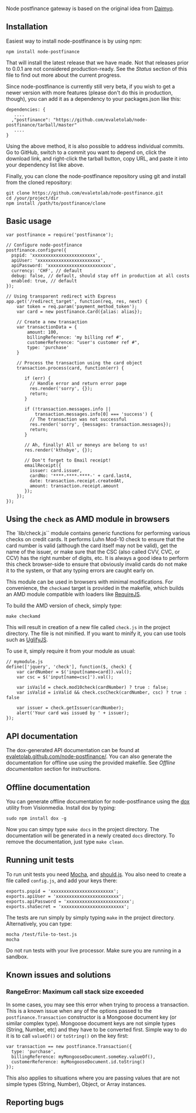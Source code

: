Node postfinance gateway is based on the original idea from [Daimyo](https://github.com/HerdHound/Daimyo).


## Installation

Easiest way to install node-postfinance is by using npm:

    npm install node-postfinance

That will install the latest release that we have made. Not that releases prior
to 0.0.1 are not considered production-ready. See the _Status_ section of this 
file to find out more about the current progress.

Since node-postfinance is currently still very beta, if you wish to get a newer version
with more features (please don't do this in production, though), you can add it
as a dependency to your packages.json like this:

    dependencies: {
       ....
      ,"postfinance": "https://github.com/evaletolab/node-postfinance/tarball/master"
       ....
    }

Using the above method, it is also possible to address individual commits. Go
to GitHub, switch to a commit you want to depend on, click the download link,
and right-click the tarball button, copy URL, and paste it into your dependency
list like above.

Finally, you can clone the node-postfinance repository using git and install from the
cloned repository:
    
    git clone https://github.com/evaletolab/node-postfinance.git
    cd /your/project/dir
    npm install /path/to/postfinance/clone

## Basic usage

    var postfinance = require('postfinance');

    // Configure node-postfinance
    postfinance.configure({
      pspid: 'xxxxxxxxxxxxxxxxxxxxxxxx',
      apiUser: 'xxxxxxxxxxxxxxxxxxxxxxxx',
      apiPassword: 'xxxxxxxxxxxxxxxxxxxxxxxx',
      currency: 'CHF', // default
      debug: false, // default, should stay off in production at all costs
      enabled: true, // default
    });

    // Using transparent redirect with Express
    app.get('/redirect_target', function(req, res, next) {
        var token = req.param('payment_method_token');
        var card = new postfinance.Card({alias: alias});

        // Create a new transaction
        var transactionData = {
            amount: 100,
            billingReference: 'my billing ref #',
            customerReference: "user's customer ref #",
            type: 'purchase'
        }

        // Process the transaction using the card object
        transaction.process(card, function(err) {

           if (err) {
             // Handle error and return error page
             res.render('sorry', {});
             return;
           }

           if (!transaction.messages.info || 
               transaction.messages.info[0] === 'success') {
             // The transaction was not successful
             res.render('sorry', {messages: transaction.messages});
             return;
           }

           // Ah, finally! All ur moneys are belong to us!
           res.render('kthxbye', {});

           // Don't forget to Email receipt!
           emailReceipt({
             issuer: card.issuer,
             cardNo: '****-****-****-' + card.last4, 
             date: transaction.receipt.createdAt,
             amount: transaction.receipt.amount
           });
        });
    });

## Using the ``check`` as AMD module in browsers

The `lib/check.js`` module contains generic functions for performing various
checks on credit cards. It performs Luhn Mod-10 check to ensure that the card
number is valid (although the card itself may not be valid), get the name of
the issuer, or make sure that the CSC (also called CVV, CVC, or CCV) has the
right number of digits, etc. It is always a good idea to perform this check
browser-side to ensure that obviously invalid cards do not make it to the
system, or that any typing errors are caught early on.

This module can be used in browsers with minimal modifications. For
convenience, the ``checkamd`` target is provided in the makefile, which builds
an AMD module compatible with loaders like [RequireJS](http://requirejs.org/).

To build the AMD version of check, simply type:

    make checkamd

This will result in creation of a new file called ``check.js`` in the project
directory. The file is not minified. If you want to minify it, you can use
tools such as [UglifyJS](https://github.com/mishoo/UglifyJS).

To use it, simply require it from your module as usual:

    // mymodule.js
    define(['jquery', 'check'], function($, check) {
        var cardNumber = $('input[name=card]).val();
        var csc = $('input[name=csc]').val();
        
        var isVaild = check.mod10check(cardNumber) ? true : false;
        var isValid = isValid && check.cscCheck(cardNumber, csc) ? true : false
        
        var issuer = check.getIssuer(cardNumber);
        alert('Your card was issued by ' + issuer);
    });


## API documentation

The dox-generated API documentation can be found at
[evaletolab.github.com/node-postfinance/](http://evaletolab.github.com/node-postfinance/). You can
also generate the documentation for offline use using the provided makefile.
See _Offline documentaiton_ section for instructions.

## Offline documentation

You can generate offline documentation for node-postfinance using the
[dox](https://github.com/visionmedia/dox/) utility from Visionmedia. Install
dox by typing:

    sudo npm install dox -g

Now you can simpy type ``make docs`` in the project directory. The
documentation will be generated in a newly created ``docs`` directory. To
remove the documentation, just type ``make clean``.

## Running unit tests

To run unit tests you need [Mocha](https://github.com/visionmedia/mocha),
and [should.js](https://github.com/visionmedia/should.js). You also need to
create a file called `config.js`, and add your keys there:

    exports.pspid = 'xxxxxxxxxxxxxxxxxxxxxxxx';
    exports.apiUser = 'xxxxxxxxxxxxxxxxxxxxxxxx';
    exports.apiPassword = 'xxxxxxxxxxxxxxxxxxxxxxxx';
    exports.shaSecret = 'xxxxxxxxxxxxxxxxxxxxxxxx';

The tests are run simply by simply typing `make` in the project directory.
Alternatively, you can type:

    mocha /test/file-to-test.js 
    mocha

Do not run tests with your live processor. Make sure you are running in a
sandbox.

## Known issues and solutions

### RangeError: Maximum call stack size exceeded

In some cases, you may see this error when trying to process a transaction.
This is a known issue when any of the options passed to the 
``postfinance.Transaction`` constructor is a Mongoose document key (or
similar complex type). Mongoose document keys are not simple types (String,
Number, etc) and they have to be converted first. Simple way to do it is to
call ``valueOf()`` or ``toString()`` on the key first:

    var transaction == new postfinance.Transaction({
      type: 'purchase',
      billingReference: myMongooseDocument.someKey.valueOf(),
      customerReference: myMongooseDocument.id.toString()
    });

This also applies to situations where you are passing values that are not
simple types (String, Number), Object, or Array instances.

## Reporting bugs
